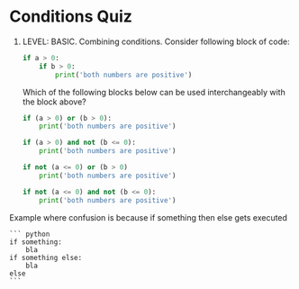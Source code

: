 # Conditions Quiz

1. LEVEL: BASIC. Combining conditions.
    Consider following block of code:
    ``` python
    if a > 0:
        if b > 0:
            print('both numbers are positive')
    ```
    Which of the following blocks below can be used interchangeably with the block above?

    ``` python
    if (a > 0) or (b > 0):
        print('both numbers are positive')
    ```

    ``` python
    if (a > 0) and not (b <= 0):
        print('both numbers are positive')
    ```

    ``` python
    if not (a <= 0) or (b > 0)
        print('both numbers are positive')
    ```

    ``` python
    if not (a <= 0) and not (b <= 0):
        print('both numbers are positive')
    ```


Example where confusion is because if something then else gets executed
    
    ``` python
    if something:
        bla
    if something else:
        bla
    else
    ```

